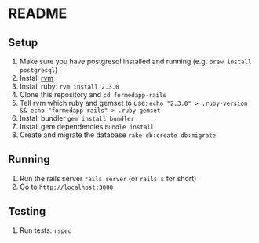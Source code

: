 README
======

Setup
-----

1. Make sure you have postgresql installed and running (e.g. `brew install postgresql`)
1. Install [rvm](https://rvm.io/rvm/install)
1. Install ruby: `rvm install 2.3.0`
1. Clone this repository and `cd formedapp-rails`
1. Tell rvm which ruby and gemset to use: `echo "2.3.0" > .ruby-version && echo "formedapp-rails" > .ruby-gemset`
1. Install bundler `gem install bundler`
1. Install gem dependencies `bundle install`
1. Create and migrate the database `rake db:create db:migrate`

Running
-------

1. Run the rails server `rails server` (or `rails s` for short)
1. Go to `http://localhost:3000`

Testing
-------

1. Run tests: `rspec`

